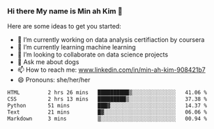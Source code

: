 ### Hi there My name is Min ah Kim 👋

Here are some ideas to get you started:

- 🔭 I’m currently working on data analysis certifiaction by coursera
- 🌱 I’m currently learning machine learning
- 👯 I’m looking to collaborate on data science projects
- 💬 Ask me about dogs
- 📫 How to reach me: www.linkedin.com/in/min-ah-kim-908421b7
- 😄 Pronouns: she/her/her

<!--START_SECTION:waka-->

```txt
HTML         2 hrs 26 mins   ██████████▒░░░░░░░░░░░░░░   41.06 %
CSS          2 hrs 13 mins   █████████▒░░░░░░░░░░░░░░░   37.38 %
Python       51 mins         ███▓░░░░░░░░░░░░░░░░░░░░░   14.37 %
Text         21 mins         █▓░░░░░░░░░░░░░░░░░░░░░░░   06.06 %
Markdown     3 mins          ▒░░░░░░░░░░░░░░░░░░░░░░░░   00.94 %
```

<!--END_SECTION:waka-->

